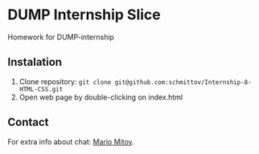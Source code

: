 # DUMP Internship Slice
Homework for DUMP-internship

## Instalation
1. Clone repository: `git clone git@github.com:schmittov/Internship-8-HTML-CSS.git`
2. Open web page by double-clicking on index.html

## Contact
For extra info about chat: [Mario Mitov](mailto:mariomitov31@gmail.com).